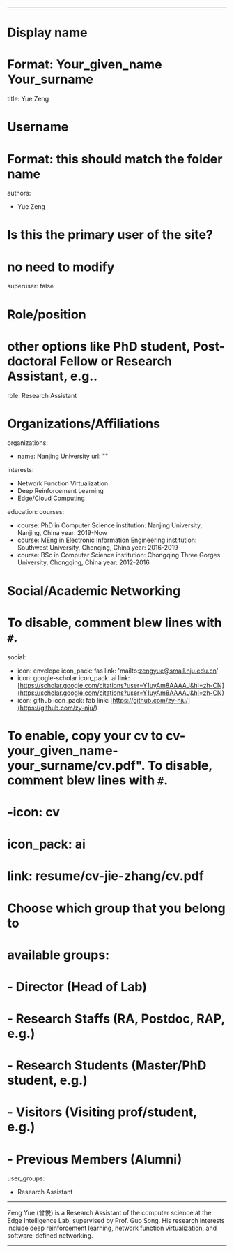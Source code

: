 
---
# Display name
# Format: Your_given_name Your_surname 
title: Yue Zeng

# Username
# Format: this should match the folder name
authors:
- Yue Zeng

# Is this the primary user of the site?
# no need to modify 
superuser: false

# Role/position
# other options like PhD student, Post-doctoral Fellow or Research Assistant, e.g..
role: Research Assistant

# Organizations/Affiliations
organizations:
- name: Nanjing University
  url: ""

interests:
- Network Function Virtualization
- Deep Reinforcement Learning
- Edge/Cloud Computing

education:
  courses:

  - course: PhD in Computer Science
    institution: Nanjing University, Nanjing, China
    year: 2019-Now
  - course: MEng in Electronic Information Engineering
    institution: Southwest University, Chonqing, China
    year: 2016-2019
  - course: BSc in Computer Science
    institution: Chongqing Three Gorges University, Chongqing, China
    year: 2012-2016

# Social/Academic Networking
# To disable, comment blew lines with `#`.
social:
- icon: envelope
  icon_pack: fas
  link: 'mailto:zengyue@smail.nju.edu.cn'
- icon: google-scholar
  icon_pack: ai
  link: [‪https://scholar.google.com/citations?user=Y1uyAm8AAAAJ&hl=zh-CN](https://scholar.google.com/citations?user=Y1uyAm8AAAAJ&hl=zh-CN)
- icon: github
  icon_pack: fab
  link: [https://github.com/zy-nju/](https://github.com/zy-nju/)

# To enable, copy your cv to cv-your_given_name-your_surname/cv.pdf". To disable, comment blew lines with `#`.
# -icon: cv
# icon_pack: ai
# link: resume/cv-jie-zhang/cv.pdf

# Choose which group that you belong to
#  available groups:
#  - Director (Head of Lab)
#  - Research Staffs (RA, Postdoc, RAP, e.g.)
#  - Research Students (Master/PhD student, e.g.)
#  - Visitors (Visiting prof/student, e.g.)
#  - Previous Members (Alumni)
user_groups:
- Research Assistant
---

Zeng Yue (曾悦) is a Research Assistant of the computer science at the Edge Intelligence Lab, supervised by Prof. Guo Song. His research interests include deep reinforcement learning, network function virtualization, and software-defined networking.

---

